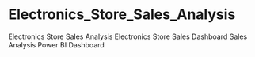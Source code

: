 # Electronics_Store_Sales_Analysis


Electronics Store Sales Analysis 
Electronics Store Sales Dashboard
Sales Analysis Power BI Dashboard
